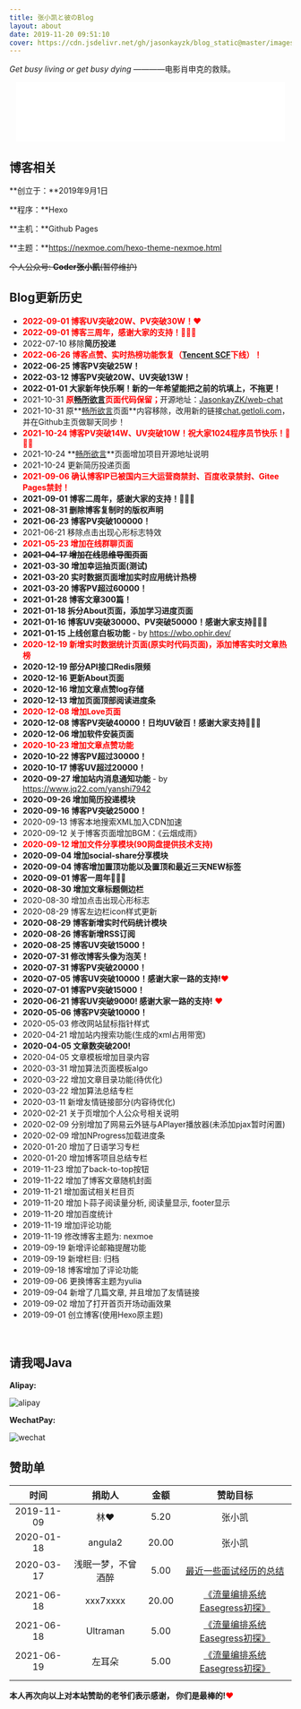 ```yaml
---
title: 张小凯と彼のBlog
layout: about
date: 2019-11-20 09:51:10
cover: https://cdn.jsdelivr.net/gh/jasonkayzk/blog_static@master/images/about.jpg
---
```


*Get busy living or get busy dying*  ————电影肖申克的救赎。

<HTML lang="en">
    <div style="text-align: center;">
    <iframe frameborder="no" border="1" marginwidth="0" marginheight="0" width="480" height="106" src="//music.163.com/outchain/player?type=2&id=513360721&auto=0&height=66"></iframe>
</div>
</HTML>

## **博客相关**

**创立于：**2019年9月1日

**程序：**Hexo

**主机：**Github Pages

**主题：**https://nexmoe.com/hexo-theme-nexmoe.html

~~个人公众号: **Coder张小凯**(暂停维护)~~

## **Blog更新历史**


*   <font color="#ff0000">**2022-09-01 博客UV突破20W、PV突破30W！♥**</font>
*   <font color="#ff0000">**2022-09-01 博客三周年，感谢大家的支持！🎉🎉🎉**</font>
*   2022-07-10 移除**简历投递**
*   <font color="#ff0000">**2022-06-26 博客点赞、实时热榜功能恢复（[Tencent SCF](https://cloud.tencent.com/product/scf)下线）！**</font>
*   **2022-06-25 博客PV突破25W！**
*   **2022-03-12 博客PV突破20W、UV突破13W！**
*   **2022-01-01 大家新年快乐啊！新的一年希望能把之前的坑填上，不拖更！**
*   2021-10-31 <font color="#ff0000">**原[畅所欲言](/chat/)页面代码保留；**</font>开源地址：[JasonkayZK/web-chat](https://github.com/JasonkayZK/web-chat)
*   2021-10-31 原**[畅所欲言](/chat/)页面**内容移除，改用新的链接[chat.getloli.com](https://chat.getloli.com/room/@JasonkayZK?title=JasonkayZK-chatroom)，并在Github主页做聊天同步！
*   <font color="#ff0000">**2021-10-24 博客PV突破14W、UV突破10W！祝大家1024程序员节快乐！🎉🎉🎉**</font>
*   2021-10-24 **[畅所欲言](/chat/)**页面增加项目开源地址说明
*   2021-10-24 更新简历投递页面
*   <font color="#ff0000">**2021-09-06 确认博客IP已被国内三大运营商禁封、百度收录禁封、Gitee Pages禁封！**</font>
*   **2021-09-01 博客二周年，感谢大家的支持！🎉🎉🎉**
*   **2021-08-31 删除博客复制时的版权声明**
*   **2021-06-23 博客PV突破100000！**
*   2021-06-21 移除点击出现心形标志特效
*   <font color="#ff0000">**2021-05-23 增加在线群聊页面**</font>
*   ~~**2021-04-17 增加在线思维导图页面**~~
*   **2021-03-30 增加幸运抽页面(测试)**
*   **2021-03-20 实时数据页面增加实时应用统计热榜**
*   **2021-03-20 博客PV超过60000！**
*   **2021-01-28 博客文章300篇！**
*   **2021-01-18 拆分About页面，添加学习进度页面**
*   **2021-01-16 博客UV突破30000、PV突破50000！感谢大家支持🎉🎉🎉**
*   **2021-01-15 上线创意白板功能** - by https://wbo.ophir.dev/
*   <font color="#ff0000">**2020-12-19 新增实时数据统计页面(原实时代码页面)，添加博客实时文章热榜**</font>
*   **2020-12-19 部分API接口Redis限频**
*   **2020-12-16 更新About页面**
*   **2020-12-16 增加文章点赞log存储**
*   **2020-12-13 增加页面顶部阅读进度条**
*   <font color="#ff0000">**2020-12-08 增加Love页面**</font>
*   **2020-12-08 博客PV突破40000！日均UV破百！感谢大家支持🎉🎉🎉**
*   **2020-12-06 增加软件安装页面**
*   <font color="#ff0000">**2020-10-23 增加文章点赞功能**</font>
*   **2020-10-22 博客PV超过30000！**
*   **2020-10-17 博客UV超过20000！**
*   **2020-09-27 增加站内消息通知功能** - by https://www.jq22.com/yanshi7942
*   **2020-09-26 增加简历投递模块**
*   **2020-09-16 博客PV突破25000！**
*   2020-09-13 博客本地搜索XML加入CDN加速
*   2020-09-12 关于博客页面增加BGM：《云烟成雨》
*   <font color="#ff0000">**2020-09-12 增加文件分享模块(90网盘提供技术支持)**</font>
*   **2020-09-04 增加social-share分享模块**
*   **2020-09-04 博客增加置顶功能以及置顶和最近三天NEW标签**
*   **2020-09-01 博客一周年🎉🎉🎉**
*   **2020-08-30 增加文章标题侧边栏**
*   2020-08-30 增加点击出现心形标志
*   2020-08-29 博客左边栏icon样式更新
*   **2020-08-29 博客新增实时代码统计模块**
*   **2020-08-26 博客新增RSS订阅**
*   **2020-08-25 博客UV突破15000！**
*   **2020-07-31 修改博客头像为泡芙！**
*   **2020-07-31 博客PV突破20000！**
*   **2020-07-05 博客UV突破10000！感谢大家一路的支持!**<font color="#FF0000">❤</font>
*   **2020-07-01 博客PV突破15000！**
*   **2020-06-21 博客UV突破9000! 感谢大家一路的支持!** <font color="#FF0000">❤</font>
*   **2020-05-06 博客PV突破10000！**
*   2020-05-03 修改网站鼠标指针样式
*   2020-04-21 增加站内搜索功能(生成的xml占用带宽)
*   **2020-04-05 文章数突破200!**
*   2020-04-05 文章模板增加目录内容
*   2020-03-31 增加算法页面模板algo
*   2020-03-22 增加文章目录功能(待优化)
*   2020-03-22 增加算法总结专栏
*   2020-03-11 新增友情链接部分(内容待优化)
*   2020-02-21 关于页增加个人公众号相关说明
*   2020-02-09 分别增加了网易云外链与APlayer播放器(未添加pjax暂时闲置)
*   2020-02-09 增加NProgress加载进度条
*   2020-01-20 增加了日语学习专栏
*   2020-01-20 增加博客项目总结专栏
*   2019-11-23 增加了back-to-top按钮
*   2019-11-22 增加了博客文章随机封面
*   2019-11-21 增加面试相关栏目页
*   2019-11-20 增加卜蒜子阅读量分析, 阅读量显示, footer显示
*   2019-11-20 增加百度统计
*   2019-11-19 增加评论功能
*   2019-11-19 修改博客主题为: nexmoe
*   2019-09-19 新增评论邮箱提醒功能
*   2019-09-19 新增栏目: 归档
*   2019-09-18 博客增加了评论功能
*   2019-09-06 更换博客主题为yulia
*   2019-09-04 新增了几篇文章, 并且增加了友情链接
*   2019-09-02 增加了打开首页开场动画效果
*   2019-09-01 创立博客(使用Hexo原主题)

<br/>

## **请我喝Java**

**Alipay:**

![alipay](https://cdn.jsdelivr.net/gh/jasonkayzk/blog_static@master/images/alipay.jpg)

**WechatPay:**

![wechat](https://cdn.jsdelivr.net/gh/jasonkayzk/blog_static@master/images/wechat.jpg)


## **赞助单**

|    时间    |       捐助人       | 金额  |                           赞助目标                           |
| :--------: | :----------------: | :---: | :----------------------------------------------------------: |
| 2019-11-09 |        林❤         | 5.20  |                            张小凯                            |
| 2020-01-18 |      angula2       | 20.00 |                            张小凯                            |
| 2020-03-17 | 浅眠一梦，不曾酒醉 | 5.00  | [最近一些面试经历的总结](/2020/03/17/%E6%9C%80%E8%BF%91%E4%B8%80%E4%BA%9B%E9%9D%A2%E8%AF%95%E7%BB%8F%E5%8E%86%E7%9A%84%E6%80%BB%E7%BB%93/) |
| 2021-06-18 |      xxx7xxxx      | 20.00 | [《流量编排系统Easegress初探》](/2021/06/13/流量编排系统Easegress初探/) |
| 2021-06-18 |      Ultraman      | 5.00  | [《流量编排系统Easegress初探》](/2021/06/13/流量编排系统Easegress初探/) |
| 2021-06-19 |       左耳朵       | 5.00  | [《流量编排系统Easegress初探》](/2021/06/13/流量编排系统Easegress初探/) |
|            |                    |       |                                                              |



**本人再次向以上对本站赞助的老爷们表示感谢， 你们是最棒的!**<font color="#FF0000">❤</font>

<br/>

